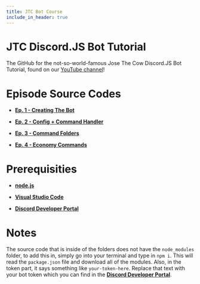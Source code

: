 ```yaml
---
title: JTC Bot Course
include_in_header: true
---
```

# JTC Discord.JS Bot Tutorial
The GitHub for the not-so-world-famous Jose The Cow Discord.JS Bot Tutorial, found on our [YouTube channel](https://www.youtube.com/channel/UCkMW8EKQ48W9_c754vhn5Hg)!

# Episode Source Codes
- [**Ep. 1 - Creating The Bot**](https://github.com/josethecow/josethecow-bot-course/tree/main/Ep.%201%20-%20Creating%20The%20Bot)

- [**Ep. 2 - Config + Command Handler**](https://github.com/josethecow/josethecow-bot-course/tree/main/Ep.%202%20-%20Config%20%2B%20Command%20Handler)

- [**Ep. 3 - Command Folders**](https://github.com/josethecow/josethecow-bot-course/tree/main/Ep.%203%20-%20Command%20Folders)

- [**Ep. 4 - Economy Commands**](https://github.com/josethecow/josethecow-bot-course/tree/main/Ep.%204%20-%20Economy%20Commands/Ep.%204%20-%20Economy%20Commands)

# Prerequisities
- [**node.js**](https://nodejs.org/en/download)

- [**Visual Studio Code**](https://code.visualstudio.com)

- [**Discord Developer Portal**](http://discord.com/developers/)

# Notes
The source code that is inside of the folders does not have the `node_modules` folder, to add this in, simply go into your terminal and type in `npm i`. This will read the `package.json` file and download all of the modules. Also, in the token part, it says something like `your-token-here`. Replace that text with your bot token which you can find in the [**Discord Developer Portal**](http://discord.com/developers/).


